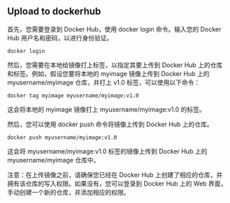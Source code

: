 ## Upload to dockerhub  
首先，您需要登录到 Docker Hub，使用 docker login 命令。输入您的 Docker Hub 用户名和密码，以进行身份验证。  
  
`docker login`  
  
然后，您需要在本地给镜像打上标签，以指定其要上传到 Docker Hub 上的仓库和标签。例如，假设您要将本地的 myimage 镜像上传到 Docker Hub 上的 myusername/myimage 仓库，并打上 v1.0 标签，可以使用以下命令：  
  
  
`docker tag myimage myusername/myimage:v1.0`  
  
这会将本地的 myimage 镜像打上 myusername/myimage:v1.0 的标签。  
  
然后，您可以使用 docker push 命令将镜像上传到 Docker Hub 上的仓库。  
  
`docker push myusername/myimage:v1.0`  
  
这会将 myusername/myimage:v1.0 标签的镜像上传到 Docker Hub 上的 myusername/myimage 仓库中。  
  
注意：在上传镜像之前，请确保您已经在 Docker Hub 上创建了相应的仓库，并拥有该仓库的写入权限。如果没有，您可以登录到 Docker Hub 上的 Web 界面，手动创建一个新的仓库，并添加相应的权限。